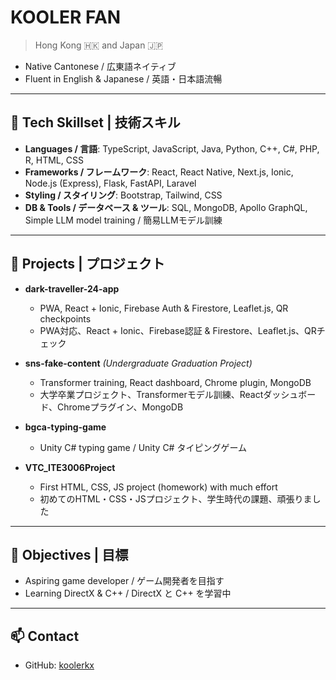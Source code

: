 # KOOLER FAN

> Hong Kong 🇭🇰 and Japan 🇯🇵

- Native Cantonese / 広東語ネイティブ
- Fluent in English & Japanese / 英語・日本語流暢

---

## 💼 Tech Skillset | 技術スキル

- **Languages / 言語**: TypeScript, JavaScript, Java, Python, C++, C#, PHP, R, HTML, CSS
- **Frameworks / フレームワーク**: React, React Native, Next.js, Ionic, Node.js (Express), Flask, FastAPI, Laravel
- **Styling / スタイリング**: Bootstrap, Tailwind, CSS
- **DB & Tools / データベース & ツール**: SQL, MongoDB, Apollo GraphQL, Simple LLM model training / 簡易LLMモデル訓練

---

## 🚀 Projects | プロジェクト

- **dark-traveller-24-app**  
  - PWA, React + Ionic, Firebase Auth & Firestore, Leaflet.js, QR checkpoints  
  - PWA対応、React + Ionic、Firebase認証 & Firestore、Leaflet.js、QRチェック

- **sns-fake-content** *(Undergraduate Graduation Project)*  
  - Transformer training, React dashboard, Chrome plugin, MongoDB  
  - 大学卒業プロジェクト、Transformerモデル訓練、Reactダッシュボード、Chromeプラグイン、MongoDB

- **bgca-typing-game**  
  - Unity C# typing game / Unity C# タイピングゲーム

- **VTC_ITE3006Project**  
  - First HTML, CSS, JS project (homework) with much effort  
  - 初めてのHTML・CSS・JSプロジェクト、学生時代の課題、頑張りました

---

## 🎯 Objectives | 目標

- Aspiring game developer / ゲーム開発者を目指す
- Learning DirectX & C++ / DirectX と C++ を学習中

---

## 📫 Contact

- GitHub: [koolerkx](https://github.com/koolerkx)
